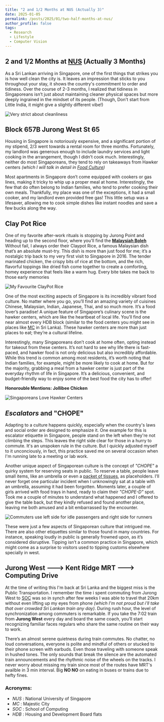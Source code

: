 ```yaml
---
title: "2 and 1/2 Months at NUS (Actually 3)"
date: 2025-01-05
permalink: /posts/2025/01/two-half-months-at-nus/
author_profile: false
tags:
  - Research
  - Lifestyle
  - Computer Vision
---
```


## 2 and 1/2 Months at [NUS](#NUS) (Actually 3 Months)

As a Sri Lankan arriving in Singapore, one of the first things that strikes you is how well clean the city is. It leaves an impression that sticks to you throughout your stay, it shows the country's commitment to order and tidiness. Over the course of 2-3 months, I realized that tidiness in Singaporeans isn’t just about maintaining cleaner physical spaces but more deeply ingrained in the mindset of its people. (Though, Don't start from Little India, it might give a slightly different vibe!)

![Very strict about cleanliness](https://puudi.github.io/images/singapore-blog/Singapore1.jpg)

## Block 657B Jurong West St 65

Housing in Singapore is notoriously expensive, and a significant portion of my stipend, 2/3 went towards a rental room for three months. Fortunately, my landlord was generous enough to include laundry services and light cooking in the arrangement, though I didn’t cook much. Interestingly, neither do most Singaporeans, they tend to rely on takeaways from Hawker centers _(which I will talk in detail in [Food Culture](#clay-pot-rice))_

Most apartments in Singapore don’t come equipped with cookers or gas lines, making it tricky to whip up a proper meal at home. Interestingly, the few that do often belong to Indian families, who tend to prefer cooking their own meals. Thankfully, my place was one of the exceptions, it had a small cooker, and my landlord even provided free gas! This little setup was a lifesaver, allowing me to cook simple dishes like instant noodles and save a few bucks along the way.

## Clay Pot Rice

One of my favorite after-work rituals is stopping by Jurong Point and heading up to the second floor, where you’ll find the **[Malaysiah Boleh](https://www.foodpanda.sg/restaurant/m4fb/malaysia-boleh-jurong-point?srsltid=AfmBOornrdMjLdFz9ztAIfRSpbOaFF6f5swszJ6CSAnH6odFK83gTMno)** Without fail, I always order their Claypot Rice, a famous Malaysian dish that’s an absolute must-try. This dish is more than just food for me; it’s a nostalgic trip back to my very first visit to Singapore in 2016. The tender marinated chicken, the crispy bits of rice at the bottom, and the rich, flavorful toppings like dried fish come together to create a comforting, homey experience that feels like a warm hug. Every bite takes me back to those early memories

![My Favourite ClayPot Rice](https://puudi.github.io/images/singapore-blog/Singapore9.jpg)

One of the most exciting aspects of Singapore is its incredibly vibrant food culture. No matter where you go, you’ll find an amazing variety of cuisines Chinese, Malaysian, Indian, Japanese, Thai, and so much more. It’s a food lover’s paradise! A unique feature of Singapore’s culinary scene is the hawker centers, which are like the heartbeat of local life. You’ll find one near almost every HDB block (similar to the food centers you might see in places like [MC](#MC) in Sri Lanka). These hawker centers are more than just places to eat; they’re a cultural lifeline.

Interestingly, many Singaporeans don’t cook at home often, opting instead for takeout from these centers. It’s not hard to see why life there is fast-paced, and hawker food is not only delicious but also incredibly affordable. While this trend is common among most residents, it’s worth noting that Indian families, for example, might be more likely to cook at home. But for the majority, grabbing a meal from a hawker center is just part of the everyday rhythm of life in Singapore. It’s a delicious, convenient, and budget-friendly way to enjoy some of the best food the city has to offer!

**Honorouble Mentions: Jollibee Chicken**

![Singaporeans Love Hawker Centers](https://puudi.github.io/images/singapore-blog/Singapore2.jpg)

## _Escalators_ and "**CHOPE**"

Adapting to a culture happens quickly, especially when the country's laws and social order are designed to emphasize it. One example for this is escalator etiquette in Singapore, people stand on the left when they're not climbing the steps. This leaves the right side clear for those in a hurry to commute. It's an unspoken rule in the culture. But I quickly adjusted myself to it unconciously, in fact, this practice saved me on several occasion when I'm running late to a meeting or lab work.

Another unique aspect of Singaporean culture is the concept of _"CHOPE"_ a quirky system for reserving seats in public. To reserve a table, people leave small items, like an umbrella or even a [packet of tissues](https://www.drearyweary.com/tourist/tissuereservations.html), as placeholders. I’ll never forget one particular incident when I unknowingly sat at a table with an umbrella, assuming it had been forgotten. Moments later, a couple of girls arrived with food trays in hand, ready to claim their _"CHOPE-D"_ spot. Took me a couple of minutes to understand what happened and I offered to give the table back, but they kindly refused and found another place, leaving me both amused and a bit embarrassed by the encounter.

![Commuters use left side for idle passengers and right side for runners](https://puudi.github.io/images/singapore-blog/Singapore6.jpg)

These were just a few aspects of Singaporean culture that intrigued me. There are also other etiquettes similar to those found in many countries. For instance, speaking loudly in public is generally frowned upon, as it’s considered disruptive. Tipping isn’t a common practice in Singapore, which might come as a surprise to visitors used to tipping customs elsewhere specially in west.

## Jurong West ---> Kent Ridge MRT ---> Computing Drive

At the time of writing this I'm back at Sri Lanka and the biggest miss is the Public Transportation. I remember the time i spent commuting from Jurong West to [SOC](#SOC) was so in synch after few weeks I was able to travel that 20km without even lifting up my eyes from phone _(which I'm not proud but i'll take that over crowded Sri Lankan train any day)_. During rush hour, the level of synchronization among commuters is remarkable. If you take the 7:02 train from **Jurong West** every day and board the same coach, you’ll start recognizing familiar faces regulars who share the same routine on their way to work.

There’s an almost serene quietness during train commutes. No chatter, no loud conversations, everyone is polite and mindful of others or stucked to their phone screen with earbuds. Even those traveling with someone speak in hushed tones. The only sounds that break the silence are the automated train announcements and the rhythmic noise of the wheels on the tracks. I never worry about missing my train since most of the routes have MRT's availble in 3 min interval. Big **NO NO** on eating in buses or trains due to hefty fines.

### **Acronyms**:

- <a id="NUS"></a>_NUS_ : National University of Singapore
- <a id="MC"></a>_MC_ : Majestic City
- <a id="SOC"></a>_SOC_ : School of Computing
- <a id="HDB"></a>_HDB_ : Housing and Development Board flats
